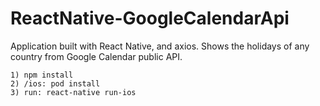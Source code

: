 # ReactNative-GoogleCalendarApi

Application built with React Native, and axios. 
Shows the holidays of any country from Google Calendar public API.

```
1) npm install
2) /ios: pod install
3) run: react-native run-ios
```
